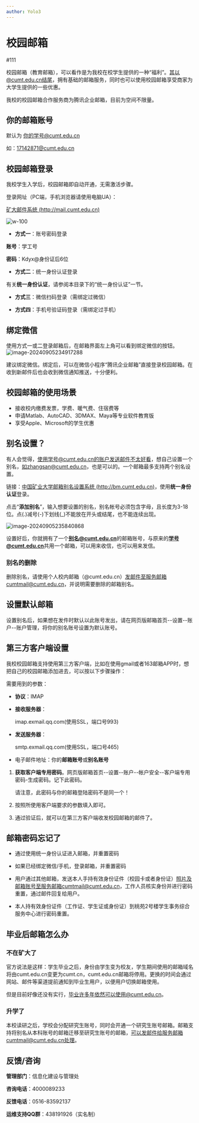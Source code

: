 ```yaml
---
author: Yolo3
---
```


# 校园邮箱

#111

校园邮箱（教育邮箱），可以看作是为我校在校学生提供的一种“福利”。其以@cumt.edu.cn结尾，拥有基础的邮箱服务，同时也可以使用校园邮箱享受商家为大学生提供的一些优惠。

我校的校园邮箱合作服务商为腾讯企业邮箱，目前为空间不限量。

## 你的邮箱账号

默认为 你的学号@cumt.edu.cn

如：17142871@cumt.edu.cn

## 校园邮箱登录

我校学生入学后，校园邮箱即自动开通，无需激活步骤。

登录网址（PC端，手机浏览器请使用电脑UA）：

[矿大邮件系统 (http://mail.cumt.edu.cn)](http://mail.cumt.edu.cn/)

![w-100](https://s2.loli.net/2024/09/05/thjqS9QlU1rifZ3.png)

- **方式一**：账号密码登录

**账号**：学工号

**密码**：Kdyx@身份证后6位

- **方式二**：统一身份认证登录

有关**统一身份认证**，请参阅本目录下的“统一身份认证”一节。

- **方式三**：微信扫码登录（需绑定过微信）

- **方式四**：手机号验证码登录（需绑定过手机）

## 绑定微信

使用方式一或二登录邮箱后，在邮箱界面左上角可以看到绑定微信的按钮。![image-20240905234917288](https://s2.loli.net/2024/09/05/szJw32oVuyTXGWH.png)

建议绑定微信。绑定后，可以在微信小程序“腾讯企业邮箱”直接登录校园邮箱。在收到新邮件后也会收到微信通知推送，十分便利。

## 校园邮箱的使用场景

- 接收校内缴费发票，学费、暖气费、住宿费等
- 申请Matlab、AutoCAD、3DMAX、Maya等专业软件教育版
- 享受Apple、Microsoft的学生优惠

## 别名设置？<Badge type="danger" text="校园内网环境" />

有人会觉得，使用学号@cumt.edu.cn的账户发送邮件不太好看，想自己设置一个别名，如zhangsan@cumt.edu.cn，也是可以的。一个邮箱最多支持两个别名设置。

链接：[中国矿业大学邮箱别名设置系统 (http://bm.cumt.edu.cn)](http://bm.cumt.edu.cn/)，使用**统一身份认证**登录。

点击“**添加别名**”，输入想要设置的别名，别名帐号必须包含字母，且长度为3-18位。点(.)减号(-)下划线(_)不能放在开头或结尾，也不能连续出现。

![image-20240905235840868](https://s2.loli.net/2024/09/05/29uJBTNrtwUqons.png)

设置好后，你就拥有了一个**别名@cumt.edu.cn**的邮箱账号，与原来的**学号@cumt.edu.cn**共用一个邮箱，可以用来收信，也可以用来发信。

### 别名的删除

删除别名，请使用个人校内邮箱（@cumt.edu.cn）发邮件至服务邮箱cumtmail@cumt.edu.cn，并说明需要删除的邮箱别名。

## 设置默认邮箱

设置别名后，如果想在发件时默认以此账号发出，请在网页版邮箱首页--设置--账户--账户管理，将你的别名账号设置为默认账号。

## 第三方客户端设置

我校校园邮箱支持使用第三方客户端，比如在使用gmail或者163邮箱APP时，想把自己的校园邮箱添加进去，可以按以下步骤操作：

需要用到的参数：

- **协议**：IMAP

- **接收服务器**：

  imap.exmail.qq.com(使用SSL，端口号993)

- **发送服务器**：

  smtp.exmail.qq.com(使用SSL，端口号465)

- 电子邮件地址：你的**邮箱账号**或**别名账号**

1. **获取客户端专用密码**。网页版邮箱首页--设置--账户--帐户安全--客户端专用密码-生成密码。记下此密码。

   请注意，此密码与你的邮箱登陆密码不是同一个！

1. 按照所使用客户端要求的参数填入即可。
2. 通过验证后，就可以在第三方客户端收发校园邮箱的邮件了。

## 邮箱密码忘记了

- 通过使用统一身份认证进入邮箱，并重置密码

- 如果已经绑定微信/手机，登录邮箱，并重置密码
- 用户通过其他邮箱，发送本人手持有效身份证件（校园卡或者身份证）照片及邮箱账号至服务邮箱cumtmail@cumt.edu.cn，工作人员核实身份并进行密码重置，通过邮件回复给用户。
- 本人持有效身份证件（工作证、学生证或身份证）到桃苑2号楼学生事务综合服务中心进行密码重置。

## 毕业后邮箱怎么办

### 不在矿大了

官方说法是这样：学生毕业之后，身份由学生变为校友，学生期间使用的邮箱域名将由cumt.edu.cn变更为cumt.cn，cumt.edu.cn邮箱将停用。更换的时间会通过网站、邮件等渠道提前通知到毕业生用户，以便用户切换邮箱使用。

但是目前好像还没有实行，毕业许多年依然可以使用@cumt.edu.cn。

### 升学了

本校读研之后，学校会分配研究生账号，同时会开通一个研究生账号邮箱。邮箱支持将别名从本科账号的邮箱迁移至研究生账号的邮箱，可以发邮件给服务邮箱cumtmail@cumt.edu.cn处理。

## 反馈/咨询

**管理部门**：信息化建设与管理处

**咨询电话**：4000089233

**反馈电话**：0516-83592137

**运维支持QQ群**：438191926（实名制）


